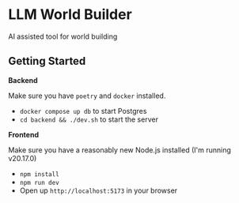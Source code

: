 # LLM World Builder

AI assisted tool for world building

## Getting Started

**Backend**

Make sure you have `poetry` and `docker` installed.

- `docker compose up db` to start Postgres
- `cd backend && ./dev.sh` to start the server

**Frontend**

Make sure you have a reasonably new Node.js installed (I'm running v20.17.0)

- `npm install`
- `npm run dev`
- Open up `http://localhost:5173` in your browser
